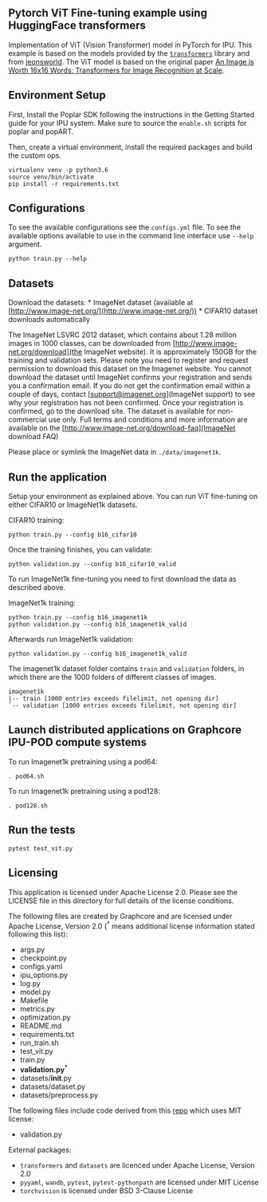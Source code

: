 Pytorch ViT Fine-tuning example using HuggingFace transformers
---

Implementation of ViT (Vision Transformer) model in PyTorch for IPU. This example is based on the models provided by the [`transformers`](https://github.com/huggingface/transformers) library and from [jeonsworld](https://github.com/jeonsworld/ViT-pytorch). The ViT model is based on the original paper [An Image is Worth 16x16 Words: Transformers for Image Recognition at Scale](https://arxiv.org/abs/2010.11929).

## Environment Setup

First, Install the Poplar SDK following the instructions in the Getting Started guide for your IPU system. Make sure to source the `enable.sh` scripts for poplar and popART.

Then, create a virtual environment, install the required packages and build the custom ops.

```console
virtualenv venv -p python3.6
source venv/bin/activate
pip install -r requirements.txt
```

## Configurations

To see the available configurations see the `configs.yml` file.
To see the available options available to use in the command line interface use `--help` argument.

```console
python train.py --help
```

## Datasets

Download the datasets:
    * ImageNet dataset (available at [http://www.image-net.org/](http://www.image-net.org/))
    * CIFAR10 dataset downloads automatically

The ImageNet LSVRC 2012 dataset, which contains about 1.28 million images in 1000 classes, can be downloaded from [http://www.image-net.org/download](the ImageNet website). It is approximately 150GB for the training and validation sets. Please note you need to register and request permission to download this dataset on the Imagenet website. You cannot download the dataset until ImageNet confirms your registration and sends you a confirmation email. If you do not get the confirmation email within a couple of days, contact [support@imagenet.org](ImageNet support) to see why your registration has not been confirmed. Once your registration is confirmed, go to the download site. The dataset is available for non-commercial use only. Full terms and conditions and more information are available on the [http://www.image-net.org/download-faq](ImageNet download FAQ)

Please place or symlink the ImageNet data in `./data/imagenet1k`.

## Run the application

Setup your environment as explained above. You can run ViT fine-tuning on either CIFAR10 or ImageNet1k datasets.

CIFAR10 training:
```console
python train.py --config b16_cifar10
```

Once the training finishes, you can validate:
```console
python validation.py --config b16_cifar10_valid
```

To run ImageNet1k fine-tuning you need to first download the data as described above.

ImageNet1k training:
```console
python train.py --config b16_imagenet1k
python validation.py --config b16_imagenet1k_valid
```

Afterwards run ImageNet1k validation:
```console
python validation.py --config b16_imagenet1k_valid
```

The imagenet1k dataset folder contains `train` and `validation` folders, in which there are the 1000 folders of different classes of images.
```console
imagenet1k
|-- train [1000 entries exceeds filelimit, not opening dir]
`-- validation [1000 entries exceeds filelimit, not opening dir]
```

## Launch distributed applications on Graphcore IPU-POD compute systems
To run Imagenet1k pretraining using a pod64:
```console
. pod64.sh
```

To run Imagenet1k pretraining using a pod128:
```console
. pod128.sh
```

## Run the tests

```console
pytest test_vit.py
```

## Licensing
This application is licensed under Apache License 2.0.
Please see the LICENSE file in this directory for full details of the license conditions.

The following files are created by Graphcore and are licensed under Apache License, Version 2.0  (<sup>*</sup> means additional license information stated following this list):
* args.py
* checkpoint.py
* configs.yaml
* ipu_options.py
* log.py
* model.py
* Makefile
* metrics.py
* optimization.py
* README.md
* requirements.txt
* run_train.sh
* test_vit.py
* train.py
* **validation.py**<sup>*</sup>
* datasets/__init__.py
* datasets/dataset.py
* datasets/preprocess.py

The following files include code derived from this [repo](https://github.com/jeonsworld/ViT-pytorch) which uses MIT license:
* validation.py

External packages:
- `transformers` and `datasets` are licenced under Apache License, Version 2.0
- `pyyaml`, `wandb`, `pytest`, `pytest-pythonpath` are licensed under MIT License
- `torchvision` is licensed under BSD 3-Clause License
